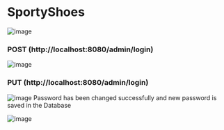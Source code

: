 # SportyShoes
![image](https://user-images.githubusercontent.com/72086679/205680964-fe302c9b-fde9-47fa-b065-97b45c5696ee.png)

### POST (http://localhost:8080/admin/login)
![image](https://user-images.githubusercontent.com/72086679/205676432-70082b5a-32ec-4d48-9125-6871b03f878a.png)
### PUT (http://localhost:8080/admin/login)
![image](https://user-images.githubusercontent.com/72086679/205677171-31fb0d27-2950-4fad-ba9d-32ca36b33b99.png)
Password has been changed successfully and new password is saved in the Database

![image](https://user-images.githubusercontent.com/72086679/205677876-a9b5b3a1-704f-402f-921d-f2b9af33335b.png)

